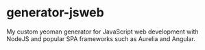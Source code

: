 # generator-jsweb
My custom yeoman generator for JavaScript web development with NodeJS and popular SPA frameworks such as Aurelia and Angular.
